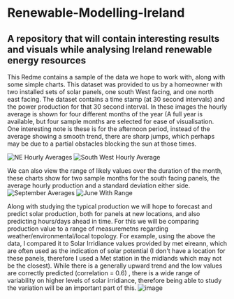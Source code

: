# Renewable-Modelling-Ireland
## A repository that will contain interesting results and visuals while analysing Ireland renewable energy resources

This Redme contains a sample of the data we hope to work with, along with some simple charts. This dataset was provided to us by a homeowner with two installed sets of solar panels, one south West facing, and one north east facing. The dataset contains a time stamp (at 30 second intervals) and the power production for that 30 second interval.
In these images the hourly average is shown for four different months of the year (A full year is available, but four sample months are selected for ease of visualisation. One interesting note is these is for the afternoon period, instead of the average showing a smooth trend, there are sharp jumps, which perhaps may be due to a partial obstacles blocking the sun at those times.

![NE Hourly Averages](https://user-images.githubusercontent.com/57291414/234742406-da7ca2fd-da44-4d3c-b089-902e4d84a4ae.png)
![South West Hourly Average](https://user-images.githubusercontent.com/57291414/234742421-a32d726d-b1cc-460e-aa7e-dfd6e91d1610.png)

We can also view the range of likely values over the duration of the month, these charts show for two sample months for the south facing panels, the average hourly production and a standard deviation either side.
![September Averages](https://user-images.githubusercontent.com/57291414/234743853-d07a6671-a105-43e1-b63e-a59e3de52d06.png)
![June With Range](https://user-images.githubusercontent.com/57291414/234742840-21bbdcdb-df5f-47b7-8bb4-1c84c2bda657.png)

Along with studying the typical production we will hope to forecast and predict solar production, both for panels at new locations, and also predicting hours/days ahead in time. For this we will be comparing production value to a range of measuremetns regarding weather/environmental/local topology. For example, using the above the data, I compared it to Solar Irridiance values provided by met eireann, which are often used as the indication of solar potential (I don't have a location for these panels, therefore I used a Met station in the midlands which may not be the closest). While there is a generally upward trend and the low values are correctly predicted (correlation = 0.6) , there is a wide range of variability on higher levels of solar irridiance, therefore being able to study the variation will be an important part of this.
![image](https://user-images.githubusercontent.com/57291414/234743758-0c9945ba-6e3d-4c59-b665-9234f28eb8f7.png)
